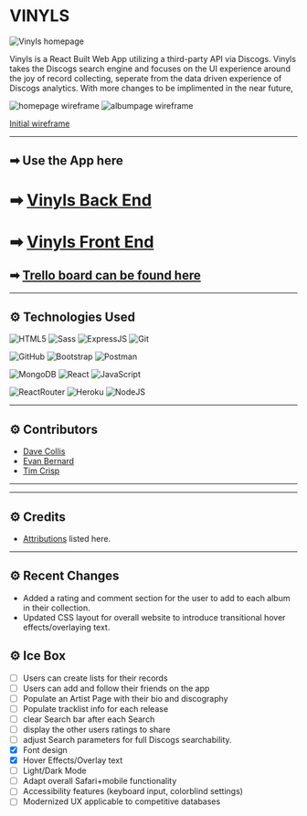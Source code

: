 # VINYLS

![Vinyls homepage](https://i.imgur.com/oa4pn0l.png)

Vinyls is a React Built Web App utilizing a third-party API via Discogs. Vinyls takes the Discogs search engine and focuses on the UI experience around the joy of record collecting, seperate from the data driven experience of Discogs analytics. With more changes to be implimented in the near future, 

  ![homepage wireframe](https://i.imgur.com/Tnhg3sV.png)
  ![albumpage wireframe](https://i.imgur.com/BP7TUFr.png)

[Initial wireframe](https://whimsical.com/unit3-vinyls-6zyZNh3iqyYjLDyb22qC8Q)

---

## ➡ Use the App here
# ➡ [Vinyls Back End](https://vinyls-back-end.herokuapp.com)
# ➡ [Vinyls Front End](https://vinyls-front-end.herokuapp.com/)

## ➡ [Trello board can be found here](https://trello.com/b/N3n1ROPA/unit-3-propsal)

---

## ⚙ Technologies Used 

  ![HTML5](https://img.shields.io/badge/-HTML5-white?style=for-the-badge&logo=html5)
  ![Sass](https://img.shields.io/badge/-Sass-white?style=for-the-badge&logo=Sass)
  ![ExpressJS](https://img.shields.io/badge/-Express-white?style=for-the-badge&for-the-badge&logo=Express&logoColor=black)
  ![Git](https://img.shields.io/badge/-Git-white?style=for-the-badge&logo=git)

  ![GitHub](https://img.shields.io/badge/-GitHub-white?style=for-the-badge&logo=github&logoColor=black)
  ![Bootstrap](https://img.shields.io/badge/-Bootstrap-white?style=for-the-badge&logo=bootstrap)
  ![Postman](https://img.shields.io/badge/Postman-white?style=for-the-badge&logo=postman)
  
  ![MongoDB](https://img.shields.io/badge/-MongoDB-white?style=for-the-badge&logo=mongodb) 
  ![React](https://img.shields.io/badge/-React-white?style=for-the-badge&logo=React&logoColor=blue)
  ![JavaScript](https://img.shields.io/badge/-JavaScript-white?style=for-the-badge&logo=javascript&logoColor=black)

  ![ReactRouter](https://img.shields.io/badge/-React_Router-white?style=for-the-badge&for-the-badge&logo=react-router)
  ![Heroku](https://img.shields.io/badge/-Heroku-white?style=for-the-badge&logo=heroku&logoColor=black)
  ![NodeJS](https://img.shields.io/badge/-Node.JS-white?style=for-the-badge&logo=Node.js)

---

## ⚙ Contributors 

- [Dave Collis](https://github.com/dcollis92) 
- [Evan Bernard](https://github.com/provideforme) 
- [Tim Crisp](https://github.com/timcrisp94) 
--- 
  
---

## ⚙ Credits 

- [Attributions]() listed here.

---

## ⚙ Recent Changes 
- Added a rating and comment section for the user to add to each album in their collection.
- Updated CSS layout for overall website to introduce transitional hover effects/overlaying text.

## ⚙ Ice Box 

- [ ] Users can create lists for their records
- [ ] Users can add and follow their friends on the app
- [ ] Populate an Artist Page with their bio and discography 
- [ ] Populate tracklist info for each release
- [ ] clear Search bar after each Search
- [ ] display the other users ratings to share
- [ ] adjust Search parameters for full Discogs searchability.
- [x] Font design
- [x] Hover Effects/Overlay text
- [ ] Light/Dark Mode
- [ ] Adapt overall Safari+mobile functionality
- [ ] Accessibility features (keyboard input, colorblind settings)
- [ ] Modernized UX applicable to competitive databases